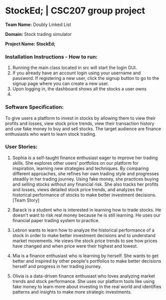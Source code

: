 # StockEd; | CSC207 group project

**Team Name:** Doubly Linked List

**Domain:** Stock trading simulator

**Project Name: StockEd;**

### Installation Instructions - How to run:
1. Running the main class located in src will start the login GUI.
2. If you already have an account login using your username and password. If registering a new user, click the signup button to go to the signup page where you can create a new user.
3. Upon logging in, the dashboard shows all the stocks a user owns 
4. 

### **Software Specification:**
To give users a platform to invest in stocks by allowing them to view their profits and losses, view stock price trends, view their transaction history and use fake money to buy and sell stocks. The target audience are finance enthusiasts who want to learn stock trading. 

### **User Stories:**
1. Sophia is a self-taught finance enthusiast eager to improve her trading skills. She explores other users' portfolios on our platform for inspiration, learning new strategies and techniques. By comparing different approaches, she refines her own trading style and progresses steadily in her trading journey. Using fake money, she practices buying and selling stocks without any financial risk. She also tracks her profits and losses, views detailed stock price trends, and analyzes the historical performance of stocks to make better investment decisions. [Team Story]

2. Barack is a student who is interested in learning how to trade stocks. He doesn't want to risk real money because he is still learning. He uses our financial paper trading system to practice.

3. Lebron wants to learn how to analyze the historical performance of a stock in order to make better investment decisions and to understand market movements. He views the stock price trends to see how prices have changed and when price were their highest and lowest.

4. Mia is a finance enthusiast who is learning by herself. She wants to get better and inspired by other people's portfolios to make better decisions herself and progress in her trading journey.

5. Olivia is a data-driven finance enthusiast who loves analyzing market trends and stock performance. She uses our platform tools like using fake money to learn more about investing in the real world and identifies patterns and insights to make more strategic investments.


